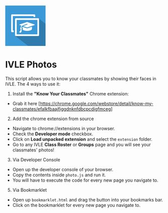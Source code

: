 ![Logo](extension/icon128.png)

IVLE Photos
=================

This script allows you to know your classmates by showing their faces in IVLE. The 4 ways to use it:

1. Install the **"Know Your Classmates"** Chrome extension:
  - Grab it here [https://chrome.google.com/webstore/detail/know-my-classmates/efalkfbaajfiggdnknfdbcpcdigfmceg]
2. Add the chrome extension from source
  - Navigate to chrome://extensions in your browser.
  - Check the **Developer mode** checkbox.
  - Click on **Load unpacked extension** and select the `extension` folder.
  - Go to any IVLE **Class Roster** or **Groups** page and you will see your classmates' photos!
3. Via Developer Console
  - Open up the developer console of your browser.
  - Copy the contents inside `photo.js` and run it.
  - You will have to execute the code for every new page you navigate to.
5. Via Bookmarklet
  - Open up `bookmarklet.html` and drag the button into your bookmarks bar.
  - Click on the bookmarklet for every new page you navigate to.

